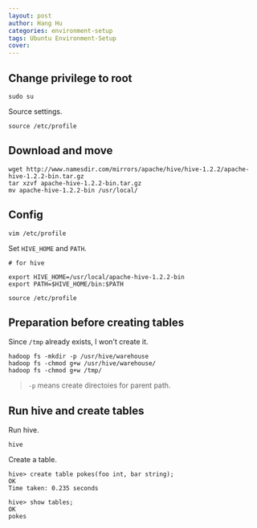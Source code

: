 ```yaml
---
layout: post
author: Hang Hu
categories: environment-setup
tags: Ubuntu Environment-Setup 
cover: 
---
```


## Change privilege to root

```
sudo su
```


Source settings.


```
source /etc/profile
```


## Download and move


```
wget http://www.namesdir.com/mirrors/apache/hive/hive-1.2.2/apache-hive-1.2.2-bin.tar.gz
tar xzvf apache-hive-1.2.2-bin.tar.gz
mv apache-hive-1.2.2-bin /usr/local/
```


## Config


```
vim /etc/profile
```


Set `HIVE_HOME` and `PATH`.


```
# for hive

export HIVE_HOME=/usr/local/apache-hive-1.2.2-bin
export PATH=$HIVE_HOME/bin:$PATH
```


```
source /etc/profile
```


## Preparation before creating tables


Since `/tmp` already exists, I won't create it.

```
hadoop fs -mkdir -p /usr/hive/warehouse
hadoop fs -chmod g+w /usr/hive/warehouse/
hadoop fs -chmod g+w /tmp/
```


> `-p` means create directoies for parent path.


## Run hive and create tables


Run hive.


```
hive
```


Create a table.


```
hive> create table pokes(foo int, bar string);
OK
Time taken: 0.235 seconds

hive> show tables;
OK
pokes
```
